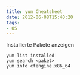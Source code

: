 ```yaml
---
title: yum Cheatsheet
date: 2012-06-08T15:40:20
tags: 
- OS
---
```


Installierte Pakete anzeigen

    yum list installed
    yum search <paket>
    yum info cfengine.x86_64